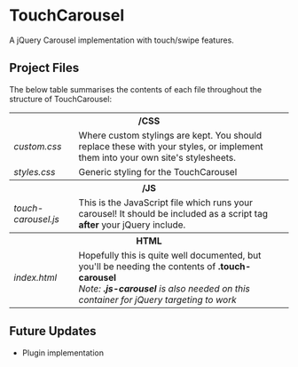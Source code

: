 TouchCarousel
============

A jQuery Carousel implementation with touch/swipe features.


Project Files
-------------

The below table summarises the contents of each file throughout the structure of TouchCarousel:

<table>
  <tr>
    <th colspan=2>/CSS</th>
  </tr>
  <tr>
    <td>
      <em>custom.css</em>
    </td>
    <td>
      Where custom stylings are kept. You should replace these with 
      your styles, or implement them into your own site's stylesheets.
    </td>
  </tr>
  <tr>
    <td>
      <em>styles.css</em>
    </td>
    <td>
      Generic styling for the TouchCarousel
    </td>
  </tr>
  
  
  <tr>
    <th colspan=2>/JS</th>
  </tr>
  <tr>
    <td>
      <em>touch-carousel.js</em>
    </td>
    <td>
      This is the JavaScript file which runs your carousel! It should be 
      included as a script tag <strong>after</strong> your jQuery include.
    </td>
  </tr>
  
  <tr>
    <th colspan=2>HTML</th>
  </tr>
  <tr>
    <td>
      <em>index.html</em>
    </td>
    <td>
      Hopefully this is quite well documented, but you'll be needing the contents of <strong>.touch-carousel</strong>
      <br>
      <em>Note: <strong>.js-carousel</strong> is also needed on this container for jQuery targeting to work</em>
    </td>
  </tr>
  
</table>

Future Updates
--------------

* Plugin implementation
